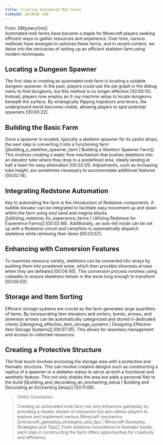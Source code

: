 ```yaml
---
title: Creating Automated Mob Farms
videoId: qXl8hQC_Uk8
---
```


From: [[MysteryOre]] <br/> 
Automated mob farms have become a staple for Minecraft players seeking efficient ways to gather resources and experience. Over time, various methods have emerged to optimize these farms, and in recent content, we delve into the intricacies of setting up an efficient skeleton farm using modern techniques.

## Locating a Dungeon Spawner

The first step in creating an automated mob farm is locating a suitable dungeon spawner. In the past, players could use the pie graph in the debug menu to find dungeons, but this method is no longer effective [<a class="yt-timestamp" data-t="00:00:10">00:00:10</a>]. Instead, players now employ an X-ray machine setup to locate dungeons beneath the surface. By strategically flipping trapdoors and levers, the underground world becomes visible, allowing players to spot potential spawners [<a class="yt-timestamp" data-t="00:00:22">00:00:22</a>].

## Building the Basic Farm

Once a spawner is located, typically a skeleton spawner for its useful drops, the next step is converting it into a functioning farm [[building_a_skeleton_spawner_farm | Building a Skeleton Spawner Farm]]. This involves creating a water flow mechanism that pushes skeletons into an elevator tube where they drop to a predefined area, ideally landing at half a heart for easy elimination [<a class="yt-timestamp" data-t="00:02:01">00:02:01</a>]. Adjustments, such as increasing tube height, are sometimes necessary to accommodate additional features [<a class="yt-timestamp" data-t="00:02:14">00:02:14</a>].

## Integrating Redstone Automation

Key to automating the farm is the introduction of Redstone components. A bubble elevator can be integrated to facilitate easy movement up and down within the farm using soul sand and magma blocks [[utilizing_redstone_for_experience_farms | Utilizing Redstone for Experience Farms]] [<a class="yt-timestamp" data-t="00:02:48">00:02:48</a>]. Additionally, an auto-kill mode can be set up with a Redstone circuit and campfires to automatically dispatch skeletons while retrieving their items [<a class="yt-timestamp" data-t="00:03:57">00:03:57</a>].

## Enhancing with Conversion Features

To maximize resource variety, skeletons can be converted into strays by pushing them into powdered snow, which then provides slowness arrows when they are defeated [<a class="yt-timestamp" data-t="00:04:45">00:04:45</a>]. This conversion process involves using cobwebs to ensure skeletons remain in the snow long enough to transform [<a class="yt-timestamp" data-t="00:05:03">00:05:03</a>].

## Storage and Item Sorting

Efficient storage systems are crucial as the farm generates large quantities of items. By incorporating item elevators and sorters, bones, arrows, and slowness arrows can be automatically categorized and stored in dedicated chests [[designing_effective_item_storage_systems | Designing Effective Item Storage Systems]] [<a class="yt-timestamp" data-t="00:07:35">00:07:35</a>]. This allows for seamless management and access to collected resources.

## Creating a Protective Structure

The final touch involves enclosing the storage area with a protective and thematic structure. This can involve creative designs such as constructing a replica of a spawner or a skeleton statue to serve as both a functional and aesthetic feature. This not only shields the area but adds a personal flair to the build [[building_and_decorating_an_enchanting_setup | Building and Decorating an Enchanting Setup]] [<a class="yt-timestamp" data-t="00:11:06">00:11:06</a>].

> [!info] Conclusion
> 
> Creating an automated mob farm not only enhances gameplay by providing a steady stream of resources but also allows players to explore and implement various Minecraft mechanics [[minecraft_gameplay_strategies_and_tips | Minecraft Gameplay Strategies and Tips]]. From redstone innovations to thematic builds, each step in constructing the farm offers opportunities for creativity and efficiency.